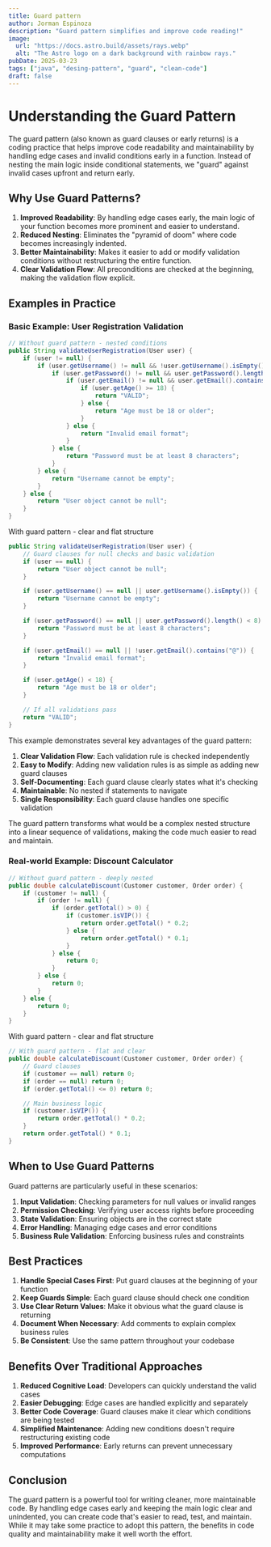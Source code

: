 ```yaml
---
title: Guard pattern
author: Jorman Espinoza
description: "Guard pattern simplifies and improve code reading!"
image:
  url: "https://docs.astro.build/assets/rays.webp"
  alt: "The Astro logo on a dark background with rainbow rays."
pubDate: 2025-03-23
tags: ["java", "desing-pattern", "guard", "clean-code"]
draft: false
---
```


# Understanding the Guard Pattern

The guard pattern (also known as guard clauses or early returns) is a coding practice that helps improve code readability and maintainability by handling edge cases and invalid conditions early in a function. Instead of nesting the main logic inside conditional statements, we "guard" against invalid cases upfront and return early.

## Why Use Guard Patterns?

1. **Improved Readability**: By handling edge cases early, the main logic of your function becomes more prominent and easier to understand.
2. **Reduced Nesting**: Eliminates the "pyramid of doom" where code becomes increasingly indented.
3. **Better Maintainability**: Makes it easier to add or modify validation conditions without restructuring the entire function.
4. **Clear Validation Flow**: All preconditions are checked at the beginning, making the validation flow explicit.

## Examples in Practice

### Basic Example: User Registration Validation

```java
// Without guard pattern - nested conditions
public String validateUserRegistration(User user) {
    if (user != null) {
        if (user.getUsername() != null && !user.getUsername().isEmpty()) {
            if (user.getPassword() != null && user.getPassword().length() >= 8) {
                if (user.getEmail() != null && user.getEmail().contains("@")) {
                    if (user.getAge() >= 18) {
                        return "VALID";
                    } else {
                        return "Age must be 18 or older";
                    }
                } else {
                    return "Invalid email format";
                }
            } else {
                return "Password must be at least 8 characters";
            }
        } else {
            return "Username cannot be empty";
        }
    } else {
        return "User object cannot be null";
    }
}
```

With guard pattern - clear and flat structure

```java
public String validateUserRegistration(User user) {
    // Guard clauses for null checks and basic validation
    if (user == null) {
        return "User object cannot be null";
    }

    if (user.getUsername() == null || user.getUsername().isEmpty()) {
        return "Username cannot be empty";
    }

    if (user.getPassword() == null || user.getPassword().length() < 8) {
        return "Password must be at least 8 characters";
    }

    if (user.getEmail() == null || !user.getEmail().contains("@")) {
        return "Invalid email format";
    }

    if (user.getAge() < 18) {
        return "Age must be 18 or older";
    }

    // If all validations pass
    return "VALID";
}
```

This example demonstrates several key advantages of the guard pattern:

1. **Clear Validation Flow**: Each validation rule is checked independently
2. **Easy to Modify**: Adding new validation rules is as simple as adding new guard clauses
3. **Self-Documenting**: Each guard clause clearly states what it's checking
4. **Maintainable**: No nested if statements to navigate
5. **Single Responsibility**: Each guard clause handles one specific validation

The guard pattern transforms what would be a complex nested structure into a linear sequence of validations, making the code much easier to read and maintain.

### Real-world Example: Discount Calculator

```java
// Without guard pattern - deeply nested
public double calculateDiscount(Customer customer, Order order) {
    if (customer != null) {
        if (order != null) {
            if (order.getTotal() > 0) {
                if (customer.isVIP()) {
                    return order.getTotal() * 0.2;
                } else {
                    return order.getTotal() * 0.1;
                }
            } else {
                return 0;
            }
        } else {
            return 0;
        }
    } else {
        return 0;
    }
}
```

With guard pattern - clear and flat structure

```java
// With guard pattern - flat and clear
public double calculateDiscount(Customer customer, Order order) {
    // Guard clauses
    if (customer == null) return 0;
    if (order == null) return 0;
    if (order.getTotal() <= 0) return 0;

    // Main business logic
    if (customer.isVIP()) {
        return order.getTotal() * 0.2;
    }
    return order.getTotal() * 0.1;
}
```

## When to Use Guard Patterns

Guard patterns are particularly useful in these scenarios:

1. **Input Validation**: Checking parameters for null values or invalid ranges
2. **Permission Checking**: Verifying user access rights before proceeding
3. **State Validation**: Ensuring objects are in the correct state
4. **Error Handling**: Managing edge cases and error conditions
5. **Business Rule Validation**: Enforcing business rules and constraints

## Best Practices

1. **Handle Special Cases First**: Put guard clauses at the beginning of your function
2. **Keep Guards Simple**: Each guard clause should check one condition
3. **Use Clear Return Values**: Make it obvious what the guard clause is returning
4. **Document When Necessary**: Add comments to explain complex business rules
5. **Be Consistent**: Use the same pattern throughout your codebase

## Benefits Over Traditional Approaches

1. **Reduced Cognitive Load**: Developers can quickly understand the valid cases
2. **Easier Debugging**: Edge cases are handled explicitly and separately
3. **Better Code Coverage**: Guard clauses make it clear which conditions are being tested
4. **Simplified Maintenance**: Adding new conditions doesn't require restructuring existing code
5. **Improved Performance**: Early returns can prevent unnecessary computations

## Conclusion

The guard pattern is a powerful tool for writing cleaner, more maintainable code. By handling edge cases early and keeping the main logic clear and unindented, you can create code that's easier to read, test, and maintain. While it may take some practice to adopt this pattern, the benefits in code quality and maintainability make it well worth the effort.
